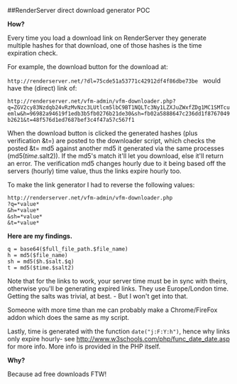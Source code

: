 ##RenderServer direct download generator POC

**How?**

Every time you load a download link on RenderServer they generate multiple hashes for that download, one of those hashes is the time expiration check.

For example, the download button for the download at: 

```http://renderserver.net/?dl=75cde51a53771c42912df4f86dbe73be ```
would have the (direct) link of: 

```http://renderserver.net/vfm-admin/vfm-downloader.php?q=ZGV2cy83Nzdqb24vRzMvNzc3LUtlcm5lbC9BT1NQLTc3Ny1LZXJuZWxfZDg1MC1SMTcuemlw&h=96982a94619f1edb3b5fb0276b21de30&sh=fb02a5888647c236dd1f8767049b2621&t=48f576d1ed7687bef3c4f47a57c567f1```

When the download button is clicked the generated hashes (plus verification &t=) are posted to the downloader script, which checks the posted &t= md5 against another md5 it generated via the same processes (md5($time.$salt2)). If the md5's match it'll let you download, else it'll return an error. The verification md5 changes hourly due to it being based off the servers (hourly) time value, thus the links expire hourly too.


To make the link generator I had to reverse the following values:
```
http://renderserver.net/vfm-admin/vfm-downloader.php
?q=*value*
&h=*value*
&sh=*value*
&t=*value*
```

**Here are my findings.**
```
q = base64($full_file_path.$file_name)
h = md5($file_name)
sh = md5($h.$salt.$q)
t = md5($time.$salt2)
```
Note that for the links to work, your server time must be in sync with theirs, otherwise you'll be generating expired links. They use Europe/London time.
Getting the salts was trivial, at best. - But I won't get into that. 

Someone with more time than me can probably make a Chrome/FireFox addon which does the same as my script.

Lastly, time is generated with the function ```date("j:F:Y:h")```, hence why links only expire hourly- see http://www.w3schools.com/php/func_date_date.asp for more info.
More info is provided in the PHP itself.

**Why?**

Because ad free downloads FTW!

